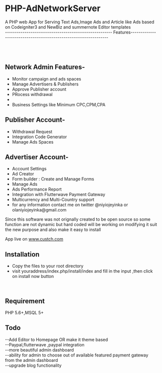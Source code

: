 # PHP-AdNetworkServer
A PHP web App for Serving Text Ads,Image Ads and Article like Ads based on Codeigniter3 and NewBiz and summernote Editor templates
<br>
------------------------------------------------------- Features------------------------------------------------------------------



<br><br>
## Network Admin Features-
<ul>
	<li>Monitor campaign and ads spaces</li>
<li>Manage Advertisers & Publishers</li>
<li>Approve Publisher account</li>
<li>PRocess withdrawal<li>
<li>Business Settings like  Minimum CPC,CPM,CPA</li>

</ul>


## Publisher Account-

<ul>
	<li>Withdrawal Request</li>
<li>Integration Code Generator</li>
<li>Manage Ads Spaces</li>

</ul>

## Advertiser Account-
<ul>

<li>Account Settings</li>
<li>Ad Creator</li>
<li>Form builder : Create and Manage Forms </li>
<li>Manage Ads</li>
<li>Ads Performance Report </li>
<li>Integration with Flutterwave Payment Gateway</li>
<li>Multicurrency and Multi-Country support</li>
<li>for any information contact me on twitter @niyiojeyinka or olaniyiojeyinka@gmail.com</li>
</ul>

Since  this software was not orignally created to be open source so some function are not dynamic but hard coded
will be working on modifying it suit the new purpose and also make it easy to install

App live on www.custch.com

## Installation
<ul>
	<li>Copy the files to your root directory</li>
	<li>visit youraddress/index.php/install/index  and fill in the input ,then click on install now button</li>

</ul>

<br>

## Requirement
PHP 5.6+,MSQL 5+ 


## Todo
--Add Editor to Homepage OR make it theme based<br>
--Paypal,flutterwave ,paypal integration<br>
--more beautiful admin dashboard<br>
--ability for admin to choose out of available featured payment gateway from the admin dashboard<br>
--upgrade blog functionality
